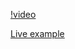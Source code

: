 [!video](https://imgur.com/FwYhP5f.mp4)

[Live example](https://arsukeey.github.io/pong-wasm/pong.html)
